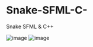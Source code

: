 # Snake-SFML-C-
Snake SFML &amp; C++

![image](https://user-images.githubusercontent.com/39457745/40917143-7a802d88-6802-11e8-92c0-2358743a4f0a.png)
![image](https://user-images.githubusercontent.com/39457745/40917155-83303a2c-6802-11e8-931a-7856b9c5f6b7.png)
